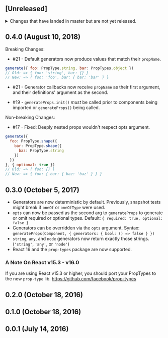 ## [Unreleased]
<details>
  <summary>
    Changes that have landed in master but are not yet released.
  </summary>
  
  #18 - Generator can now accept a single type and will generate it.
  ```js
  generate(PropType.bool.isRequired)
  // => true
  ```
  
  #27 - Generator now generates Symbols.
</details>

## 0.4.0 (August 10, 2018)
Breaking Changes:

* #21 - Default generators now produce values that match their `propName`.
```js
generate({ foo: PropType.string, bar: PropTypes.object })
// Old: => { foo: 'string', bar: {} }
// New: => { foo: 'foo', bar: { bar: 'bar' } }
```

* #21 - Generator callbacks now receive `propName` as their first argument, and their definitions' argument as the second.

* #19 - `generateProps.init()` *must* be called prior to components being imported or `generateProps()` being called.

Non-breaking Changes:

* #17 - Fixed: Deeply nested props wouldn't respect opts argument.
```js
generate({
  foo: PropType.shape({
    bar: PropType.shape({
      baz: PropType.string
    })
  })
}, { optional: true })
// Old: => { foo: {} }
// New: => { foo: { bar: { baz: 'baz' } } }
```

## 0.3.0 (October 5, 2017)
* Generators are now deterministic by default. Previously, snapshot tests might break if `oneOf` or `oneOfType` were used.
* `opts` can now be passed as the second arg to `generateProps` to generate or omit required or optional types. Default: `{ required: true, optional: false }`
* Generators can be overridden via the `opts` argument. Syntax: `generateProps(Component, { generators: { bool: () => false } })`
* `string`, `any`, and `node` generators now return exactly those strings. (`'string'`, `'any'`, or `'node'`)
* React 16 and the `prop-types` package are now supported.

### A Note On React v15.3 - v16.0
If you are using React v15.3 or higher, you should port your PropTypes to the
new `prop-type` lib. https://github.com/facebook/prop-types

## 0.2.0 (October 18, 2016)
## 0.1.0 (October 18, 2016)
## 0.0.1 (July 14, 2016)
